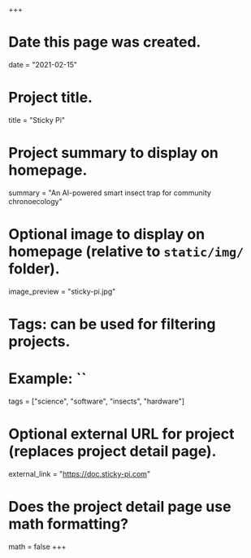 +++
# Date this page was created.
date = "2021-02-15"

# Project title.
title = "Sticky Pi"

# Project summary to display on homepage.
summary = "An AI-powered smart insect trap for community chronoecology"

# Optional image to display on homepage (relative to `static/img/` folder).
image_preview = "sticky-pi.jpg"

# Tags: can be used for filtering projects.
# Example: ``
tags = ["science", "software", "insects", "hardware"]

# Optional external URL for project (replaces project detail page).
external_link = "https://doc.sticky-pi.com"

# Does the project detail page use math formatting?
math = false
+++
  
  